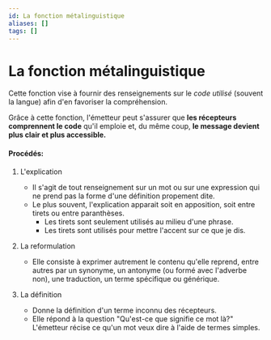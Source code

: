 ```yaml
---
id: La fonction métalinguistique
aliases: []
tags: []
---
```


# La fonction métalinguistique

Cette fonction vise à fournir des renseignements sur le *code utilisé* (souvent la langue) afin d'en favoriser la compréhension.

Grâce à cette fonction, l'émetteur peut s'assurer que **les récepteurs comprennent le code** qu'il emploie et, du même coup, **le message devient plus clair et plus accessible.**

#### Procédés:

1. L'explication
    * Il s'agit de tout renseignement sur un mot ou sur une expression qui ne prend pas la forme d'une définition propement dite.
    * Le plus souvent, l'explication apparait soit en apposition, soit entre tirets ou entre paranthèses.
        * Les tirets sont seulement utilisés au milieu d'une phrase. 
        * Les tirets sont utilisés pour mettre l'accent sur ce que je dis.

2. La reformulation
    * Elle consiste à exprimer autrement le contenu qu'elle reprend, entre autres par un synonyme, un antonyme (ou formé avec l'adverbe non), une traduction, un terme spécifique ou générique.

3. La définition
    * Donne la définition d'un terme inconnu des récepteurs.
    * Elle répond à la question "Qu'est-ce que signifie ce mot là?" L'émetteur 
récise ce qu'un mot veux dire à l'aide de termes simples.



